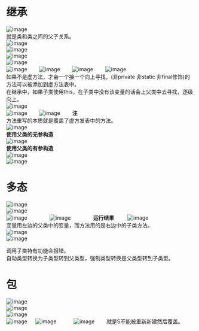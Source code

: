 # 继承
![image](https://github.com/DamaKiller/LargeleafHydrangea/assets/96570699/8f9876b5-9f5e-498b-9b3e-c743c2b04794)  
就是类和类之间的父子关系。  
![image](https://github.com/DamaKiller/LargeleafHydrangea/assets/96570699/4f5f2cc8-ac91-4923-a001-eb7e9ffa4f60)  
![image](https://github.com/DamaKiller/LargeleafHydrangea/assets/96570699/72781f7f-39a3-4fc7-9fa1-13b28150f749)  
![image](https://github.com/DamaKiller/LargeleafHydrangea/assets/96570699/e107fc13-5e49-4eb5-907d-b50f4fc164d5)  
![image](https://github.com/DamaKiller/LargeleafHydrangea/assets/96570699/4cee5736-84de-4839-aaf5-fcc71783b717)  
![image](https://github.com/DamaKiller/LargeleafHydrangea/assets/96570699/ef56c6ee-bcca-4f51-b0e0-fe298048cf8a)　　
![image](https://github.com/DamaKiller/LargeleafHydrangea/assets/96570699/b193ffd3-a1da-48ab-a98a-7f020565389a)　　
![image](https://github.com/DamaKiller/LargeleafHydrangea/assets/96570699/9660961a-6bd8-4e6c-bcc2-d6aa43954996)　　
![image](https://github.com/DamaKiller/LargeleafHydrangea/assets/96570699/fff5a934-6cac-45b5-ba6a-425c960fdb24)  
如果不是虚方法，才会一个接一个向上寻找，(非private 非static 非final修饰)的方法可以被添加到虚方法表中。   
在继承中，如果子类使用this，在子类中没有该变量的话会上父类中去寻找，逐级向上。  
![image](https://github.com/DamaKiller/LargeleafHydrangea/assets/96570699/caeb0960-a4fb-49e7-96fc-6c442b72cfc0)   
![image](https://github.com/DamaKiller/LargeleafHydrangea/assets/96570699/5b6f366e-75fc-4f26-b19a-3c99e898877c)　　
![image](https://github.com/DamaKiller/LargeleafHydrangea/assets/96570699/802e3986-83ce-4799-a156-9c6af3d46c99)　　
**注**  
方法重写的本质就是覆盖了虚方发表中的方法。  
![image](https://github.com/DamaKiller/LargeleafHydrangea/assets/96570699/8fa37f96-24f5-445c-bc82-6693d1f0adbd)   
**使用父类的无参构造**   
![image](https://github.com/DamaKiller/LargeleafHydrangea/assets/96570699/032eae03-3929-4743-ba59-517ef6dbce8a)   
**使用父类的有参构造**    
![image](https://github.com/DamaKiller/LargeleafHydrangea/assets/96570699/5252b10f-d096-4490-9cc5-a811aeace8ce)  
![image](https://github.com/DamaKiller/LargeleafHydrangea/assets/96570699/95500129-c2bf-41ee-ab94-b2184bf06566)  


# 多态
![image](https://github.com/DamaKiller/LargeleafHydrangea/assets/96570699/227f32aa-20fe-4630-b9e4-eb4ec8d6acba)  
![image](https://github.com/DamaKiller/LargeleafHydrangea/assets/96570699/86f62a9a-0b66-4bb8-a79b-256e03420b7b)  
![image](https://github.com/DamaKiller/LargeleafHydrangea/assets/96570699/450ba345-be9e-4abc-b6a4-e843fb34ba96)　　　　
![image](https://github.com/DamaKiller/LargeleafHydrangea/assets/96570699/c655bdbe-ea61-4a3d-b8c5-fb1f2dae8529)　　　　 
**运行结果**    　　
![image](https://github.com/DamaKiller/LargeleafHydrangea/assets/96570699/09ad311c-89b1-4207-9604-ea39cc76a7e3)    
变量用左边的父类中的变量，而方法用的是右边中的子类方法。      
![image](https://github.com/DamaKiller/LargeleafHydrangea/assets/96570699/ecf9bcbb-c702-4adb-8de0-b8c2adc11cea)    
![image](https://github.com/DamaKiller/LargeleafHydrangea/assets/96570699/5d8602bc-479e-47c7-b150-12db9e3dab61)  

调用子类特有功能会报错。  
自动类型转换为子类型转到父类型，强制类型转换是父类型转到子类型。    

# 包
![image](https://github.com/DamaKiller/LargeleafHydrangea/assets/96570699/9d8bd63d-0153-4d00-aa19-a9cbe2510eee)  
![image](https://github.com/DamaKiller/LargeleafHydrangea/assets/96570699/6b46ef56-ef14-4792-b3a4-d01f4f7ad7c2)  
![image](https://github.com/DamaKiller/LargeleafHydrangea/assets/96570699/5dd4e8a3-2344-45d0-906b-04b996f6925a)  
![image](https://github.com/DamaKiller/LargeleafHydrangea/assets/96570699/0542ce2c-c59b-4513-b907-aea61448d2dd)  　
![image](https://github.com/DamaKiller/LargeleafHydrangea/assets/96570699/8fa2d46c-c1d8-4e7e-bbe1-b714170d2548)　　　
![image](https://github.com/DamaKiller/LargeleafHydrangea/assets/96570699/39a8493d-e1af-442c-b794-2ae16eadf79f)　　
就是S不能被重新新建然后覆盖。  













